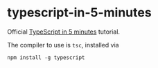 # typescript-in-5-minutes

Official [TypeScript in 5 minutes](https://www.typescriptlang.org/docs/handbook/typescript-in-5-minutes.html) tutorial.

The compiler to use is `tsc`, installed via

    npm install -g typescript
